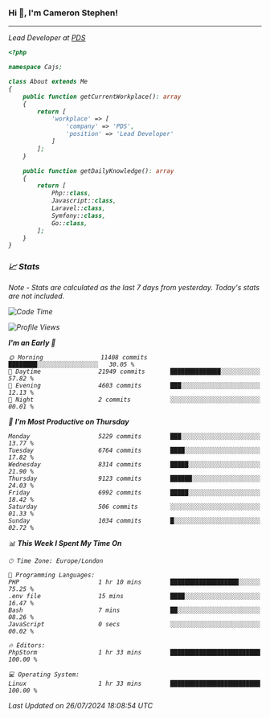 ### Hi 👋, I'm Cameron Stephen!
<hr>
<p><em>Lead Developer at <a href="https://prindatasolutions.co.uk">PDS</a></p>


```php
<?php

namespace Cajs;

class About extends Me
{
    public function getCurrentWorkplace(): array
    {
        return [
            'workplace' => [
                'company' => 'PDS',
                'position' => 'Lead Developer'
            ]
        ];
    }

    public function getDailyKnowledge(): array
    {
        return [
            Php::class,
            Javascript::class,
            Laravel::class,
            Symfony::class,
            Go::class,
        ];
    }
}
```

### 📈 Stats
<p><em>Note - Stats are calculated as the last 7 days from yesterday. Today's stats are not included.</em></p>


<!--START_SECTION:waka-->
![Code Time](http://img.shields.io/badge/Code%20Time-3%2C885%20hrs%2046%20mins-blue)

![Profile Views](http://img.shields.io/badge/Profile%20Views-0-blue)

**I'm an Early 🐤** 

```text
🌞 Morning                11408 commits       ████████░░░░░░░░░░░░░░░░░   30.05 % 
🌆 Daytime                21949 commits       ██████████████░░░░░░░░░░░   57.82 % 
🌃 Evening                4603 commits        ███░░░░░░░░░░░░░░░░░░░░░░   12.13 % 
🌙 Night                  2 commits           ░░░░░░░░░░░░░░░░░░░░░░░░░   00.01 % 
```
📅 **I'm Most Productive on Thursday** 

```text
Monday                   5229 commits        ███░░░░░░░░░░░░░░░░░░░░░░   13.77 % 
Tuesday                  6764 commits        ████░░░░░░░░░░░░░░░░░░░░░   17.82 % 
Wednesday                8314 commits        █████░░░░░░░░░░░░░░░░░░░░   21.90 % 
Thursday                 9123 commits        ██████░░░░░░░░░░░░░░░░░░░   24.03 % 
Friday                   6992 commits        █████░░░░░░░░░░░░░░░░░░░░   18.42 % 
Saturday                 506 commits         ░░░░░░░░░░░░░░░░░░░░░░░░░   01.33 % 
Sunday                   1034 commits        █░░░░░░░░░░░░░░░░░░░░░░░░   02.72 % 
```


📊 **This Week I Spent My Time On** 

```text
🕑︎ Time Zone: Europe/London

💬 Programming Languages: 
PHP                      1 hr 10 mins        ███████████████████░░░░░░   75.25 % 
.env file                15 mins             ████░░░░░░░░░░░░░░░░░░░░░   16.47 % 
Bash                     7 mins              ██░░░░░░░░░░░░░░░░░░░░░░░   08.26 % 
JavaScript               0 secs              ░░░░░░░░░░░░░░░░░░░░░░░░░   00.02 % 

🔥 Editors: 
PhpStorm                 1 hr 33 mins        █████████████████████████   100.00 % 

💻 Operating System: 
Linux                    1 hr 33 mins        █████████████████████████   100.00 % 
```


 Last Updated on 26/07/2024 18:08:54 UTC
<!--END_SECTION:waka-->

